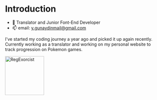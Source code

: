 # Introduction
  
  - 🔭 Translator and Junior Font-End Developer
  - 📫 email: y.gunaydinmail@gmail.com

I've started my coding journey a year ago and picked it up again recently. Currently working as a translator and working on my personal website to track progression on Pokemon games.


[<img src="img/RegExorcist.png" alt="RegExorcist" width="128"/>](https://github.com/yasingunaydiin/regexorcist)
